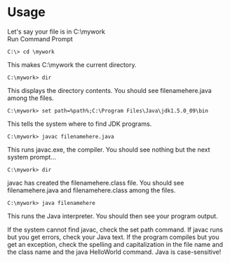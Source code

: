 # Usage
Let's say your file is in C:\mywork\
Run Command Prompt

```
C:\> cd \mywork
```
This makes C:\mywork the current directory.

```
C:\mywork> dir
```
This displays the directory contents. You should see filenamehere.java among the files.

```
C:\mywork> set path=%path%;C:\Program Files\Java\jdk1.5.0_09\bin
```
This tells the system where to find JDK programs.

```
C:\mywork> javac filenamehere.java
```
This runs javac.exe, the compiler. You should see nothing but the next system prompt...

```
C:\mywork> dir
```
javac has created the filenamehere.class file. You should see filenamehere.java and filenamehere.class among the files.

```
C:\mywork> java filenamehere
```
This runs the Java interpreter. You should then see your program output.

If the system cannot find javac, check the set path command. If javac runs but you get errors, check your Java text. If the program compiles but you get an exception, check the spelling and capitalization in the file name and the class name and the java HelloWorld command. Java is case-sensitive!


